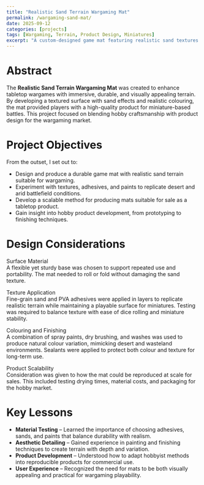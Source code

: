```yaml
---
title: "Realistic Sand Terrain Wargaming Mat"
permalink: /wargaming-sand-mat/
date: 2025-09-12
categories: [projects]
tags: [Wargaming, Terrain, Product Design, Miniatures]
excerpt: "A custom-designed game mat featuring realistic sand textures and colouring, developed as a product for tabletop wargaming enthusiasts."
---
```


# Abstract 
The **Realistic Sand Terrain Wargaming Mat** was created to enhance tabletop wargames with immersive, durable, and visually appealing terrain. By developing a textured surface with sand effects and realistic colouring, the mat provided players with a high-quality product for miniature-based battles. This project focused on blending hobby craftsmanship with product design for the wargaming market.

# Project Objectives
From the outset, I set out to:
- Design and produce a durable game mat with realistic sand terrain suitable for wargaming.  
- Experiment with textures, adhesives, and paints to replicate desert and arid battlefield conditions.  
- Develop a scalable method for producing mats suitable for sale as a tabletop product.  
- Gain insight into hobby product development, from prototyping to finishing techniques.  

# Design Considerations
Surface Material  
A flexible yet sturdy base was chosen to support repeated use and portability. The mat needed to roll or fold without damaging the sand texture.  

Texture Application  
Fine-grain sand and PVA adhesives were applied in layers to replicate realistic terrain while maintaining a playable surface for miniatures. Testing was required to balance texture with ease of dice rolling and miniature stability.  

Colouring and Finishing  
A combination of spray paints, dry brushing, and washes was used to produce natural colour variation, mimicking desert and wasteland environments. Sealants were applied to protect both colour and texture for long-term use.  

Product Scalability  
Consideration was given to how the mat could be reproduced at scale for sales. This included testing drying times, material costs, and packaging for the hobby market.  

# Key Lessons
- **Material Testing** – Learned the importance of choosing adhesives, sands, and paints that balance durability with realism.  
- **Aesthetic Detailing** – Gained experience in painting and finishing techniques to create terrain with depth and variation.  
- **Product Development** – Understood how to adapt hobbyist methods into reproducible products for commercial use.  
- **User Experience** – Recognized the need for mats to be both visually appealing and practical for wargaming playability.  
